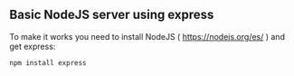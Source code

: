 ## Basic NodeJS server using express

To make it works you need to install NodeJS ( https://nodejs.org/es/ ) and get express:

```html
npm install express
```
